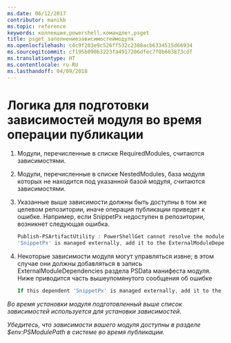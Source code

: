 ```yaml
---
ms.date: 06/12/2017
contributor: manikb
ms.topic: reference
keywords: коллекция,powershell,командлет,psget
title: psget_заполнениезависимостеймодуля
ms.openlocfilehash: c4c9f203e9c526ff532c2388acb6334515d66934
ms.sourcegitcommit: cf195b090b3223fa4917206dfec7f0b603873cdf
ms.translationtype: HT
ms.contentlocale: ru-RU
ms.lasthandoff: 04/09/2018
---
```

# <a name="logic-for-preparing-the-module-dependencies-during-publish-operation"></a>Логика для подготовки зависимостей модуля во время операции публикации
1.  Модули, перечисленные в списке RequiredModules, считаются зависимостями.
2.  Модули, перечисленные в списке NestedModules, база модуля которых не находится под указанной базой модуля, считаются зависимостями.

3.  Указанные выше зависимости должны быть доступны в том же целевом репозитории, иначе операция публикации приведет к ошибке.
    Например, если SnippetPx недоступен в репозитории, возникнет следующая ошибка.
    ```powershell
    Publish-PSArtifactUtility : PowerShellGet cannot resolve the module dependency 'SnippetPx' of the module 'TypePx' on the repository 'LocalRepo'. Verify that the dependent module 'SnippetPx' is available in the repository 'LocalRepo'. If this dependent
    'SnippetPx' is managed externally, add it to the ExternalModuleDependencies entry in the PSData section of the module manifest.
    ```
4.  Некоторые зависимости модуля могут управляться извне; в этом случае они должны добавляться в запись ExternalModuleDependencies раздела PSData манифеста модуля.
    Ниже приводится часть вышеупомянутого сообщения об ошибке
    ```powershell
    If this dependent 'SnippetPx' is managed externally, add it to the ExternalModuleDependencies entry in the PSData section of the module manifest.
    ```

*Во время установки модуля подготовленный выше список зависимостей используется для установки зависимостей.*

*Убедитесь, что зависимости вашего модуля доступны в разделе $env:PSModulePath в системе во время публикации.*